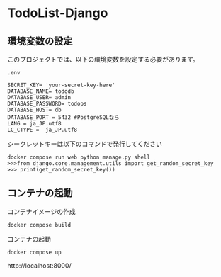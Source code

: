 # TodoList-Django

## 環境変数の設定

このプロジェクトでは、以下の環境変数を設定する必要があります。

`.env`
```.env
SECRET_KEY= 'your-secret-key-here'
DATABASE_NAME= tododb
DATABASE_USER= admin
DATABASE_PASSWORD= todops
DATABASE_HOST= db
DATABASE_PORT = 5432 #PostgreSQLなら
LANG = ja_JP.utf8
LC_CTYPE =  ja_JP.utf8
```

シークレットキーは以下のコマンドで発行してください
```
docker compose run web python manage.py shell
>>>from django.core.management.utils import get_random_secret_key
>>> print(get_random_secret_key())
```
## コンテナの起動
コンテナイメージの作成
```
docker compose build
```

コンテナの起動
```
docker compose up
```

http://localhost:8000/

